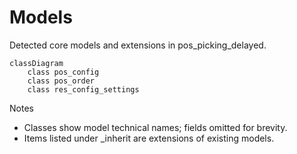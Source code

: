 # Models

Detected core models and extensions in pos_picking_delayed.

```mermaid
classDiagram
    class pos_config
    class pos_order
    class res_config_settings
```

Notes
- Classes show model technical names; fields omitted for brevity.
- Items listed under _inherit are extensions of existing models.
